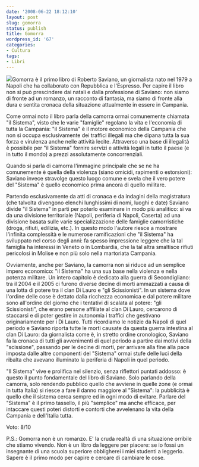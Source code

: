 ```yaml
---
date: '2008-06-22 18:12:10'
layout: post
slug: gomorra
status: publish
title: Gomorra
wordpress_id: '67'
categories:
- Cultura
tags:
- Libri
---
```


[![](/images/2008/06/gomorra-150x150.jpg)](/images/2008/06/gomorra.jpg)Gomorra è il primo libro di Roberto Saviano, un giornalista nato nel 1979 a Napoli che ha collaborato con Repubblica e l'Espresso.
Per capire il libro non si può prescindere dai natali e dalla professione di Saviano: non siamo di fronte ad un romanzo, un racconto di fantasia, ma siamo di fronte alla dura e sentita cronaca della situazione attualmente in essere in Campania.

Come ormai noto il libro parla della camorra ormai comunemente chiamata "il Sistema", visto che le varie "famiglie" regolano la vita e l'economia di tutta la Campania: "il Sistema" è il motore economico della Campania che non si occupa esclusivamente dei traffici illegali ma che dipana tutta la sua forza e virulenza anche nelle attività lecite. Attraverso una base di illegalità è possibile per "il Sistema" fornire servizi e attività legali in tutto il paese (e in tutto il mondo) a prezzi assolutamente concorrenziali.

Quando si parla di camorra l'immagine principale che se ne ha comunemente è quella della violenza (siano omicidi, rapimenti o estorsioni): Saviano invece stravolge questo luogo comune e svela che il vero potere del "Sistema" è quello economico prima ancora di quello militare.

Partendo esclusivamente da atti di cronaca e da indagini della magistratura (che talvolta divengono elenchi lunghissimi di nomi, luoghi e date) Saviano divide "il Sistema" in parti per poterlo esaminare in modo più analitico: si va da una divisione territoriale (Napoli, periferia di Napoli, Caserta) ad una divisione basata sulle varie specializzazione delle famiglie camorristiche (droga, rifiuti, edilizia, etc.). In questo modo l'autore riesce a mostrare l'infinita complessità e le numerose ramificazioni che "il Sistema" ha sviluppato nel corso degli anni: fa spesso impressione leggere che la tal famiglia ha interessi in Veneto o in Lombardia, che la tal altra smaltisce rifiuti pericolosi in Molise e non più solo nella martoriata Campania.

Ovviamente, anche per Saviano, la camorra non si riduce ad un semplice impero economico: "il Sistema" ha una sua base nella violenza e nella potenza militare. Un intero capitolo è dedicato alla guerra di Secondigliano: tra il 2004 e il 2005 ci furono diverse decine di morti ammazzati a causa di una lotta di potere tra il clan Di Lauro e "gli Scissionisti". In un sistema dove l'ordine delle cose è dettato dalla ricchezza economica e dal potere militare sono all'ordine del giorno che i tentativi di scalata al potere: "gli Scissionisti", che erano persone affiliate al clan Di Lauro, cercarono di staccarsi e di poter gestire in autonomia i traffici che gestivano originariamente per i Di Lauro. Tutti ricordiamo le notizie da Napoli di quel periodo e Saviano riporta tutte le morti causate da questa guerra intestina al clan Di Lauro: da giornalista come è, in stretto ordine cronologico, Saviano fa la cronaca di tutti gli avvenimenti di quel periodo a partire dai motivi della "scissione", passando per le decine di morti, per arrivare alla fine alla pace imposta dalle altre componenti del "Sistema" ormai stufe delle luci della ribalta che avevano illuminato la periferia di Napoli in quel periodo.

"Il Sistema" vive e prolifica nel silenzio, senza riflettori puntati addosso: è questo il punto fondamentale del libro di Saviano. Solo parlando della camorra, solo rendendo pubblico quello che avviene in quelle zone (e ormai in tutta Italia) si riesce a fare il danno maggiore al "Sistema": la pubblicità è quello che il sistema cerca sempre ed in ogni modo di evitare. Parlare del "Sistema" è il primo tassello, il più "semplice" ma anche efficace, per intaccare questi poteri distorti e contorti che avvelenano la vita della Campania e dell'Italia tutta.

Voto: 8/10

P.S.: Gomorra non è un romanzo. E' la cruda realtà di una situazione orribile che stiamo vivendo. Non è un libro da leggere per piacere: se io fossi un insegnante di una scuola superiore obbligherei i miei studenti a leggerlo. Sapere è il primo modo per capire e cercare di cambiare le cose.
